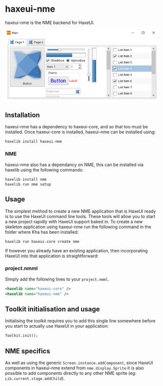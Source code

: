 haxeui-nme
================================

haxeui-nme is the NME backend for HaxeUI.

![](./_assets/haxeui-nme-preview.png)

## Installation

haxeui-nme has a dependency to haxeui-core, and so that too must be installed. Once haxeui-core is installed, haxeui-nme can be installed using:

```
haxelib install haxeui-nme
```

### NME
haxeui-nme also has a dependancy on NME, this can be installed via haxelib using the following commands:

```
haxelib install nme
haxelib run nme setup
```

## Usage
The simplest method to create a new NME application that is HaxeUI ready is to use the HaxeUI command line tools. These tools will allow you to start a new project rapidly with HaxeUI support baked in. To create a new skeleton application using haxeui-nme run the following command in the folder where Kha has been installed:

```
haxelib run haxeui-core create nme
```

If however you already have an existing application, then incorporating HaxeUI into that application is straightforward:

### project.nmml

Simply add the following lines to your `project.nmml`.

```xml
<haxelib name="haxeui-core" />
<haxelib name="haxeui-nme" />
```

## Toolkit initialisation and usage
Initialising the toolkit requires you to add this single line somewhere before you start to actually use HaxeUI in your application:

```haxe
Toolkit.init();
```

## NME specifics
As well as using the generic `Screen.instance.addComponent`, since HaxeUI components in haxeui-nme extend from `nme.display.Sprite` it is also possible to add components directly to any other NME sprite (eg: `Lib.current.stage.addChild`).
